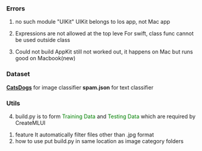 ### Errors
1. no such module "UIKit"
UIKit belongs to Ios app, not Mac app

2. Expressions are not allowed at the top leve 
For swift, class func cannot be used outside class

3. Could not build AppKit
still not worked out, it happens on Mac but runs good on Macbook(new)

### Dataset
[**CatsDogs**](https://www.microsoft.com/en-us/download/details.aspx?id=54765) for image classifier
**spam.json** for text classifier

### Utils
4. build.py is to form <font color = 'green'>Training Data</font> and <font color = 'green'>Testing Data </font> which are required by CreateMLUI

1) feature
It automatically filter files other than .jpg format
2) how to use
put build.py in same location as image category folders
